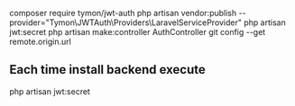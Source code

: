 composer require tymon/jwt-auth
php artisan vendor:publish --provider="Tymon\JWTAuth\Providers\LaravelServiceProvider"
php artisan jwt:secret
php artisan make:controller AuthController
git config --get remote.origin.url

## Each time install backend execute
php artisan jwt:secret